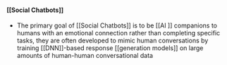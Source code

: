 #### [[Social Chatbots]]
* The primary goal of [[Social Chatbots]] is to be [[AI ]] companions to  
humans with an emotional connection rather than completing specific tasks, they are often developed to mimic human conversations by training [[DNN]]-based response [[generation models]] on large amounts of human-human conversational data